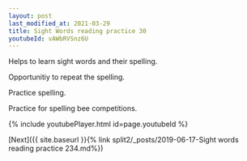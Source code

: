 ```yaml
---
layout: post
last_modified_at: 2021-03-29
title: Sight Words reading practice 30
youtubeId: vAWbRVSnz6U
---
```

 
 
Helps to learn sight words and their spelling.

Opportunitiy to repeat the spelling. 

Practice spelling. 
 
Practice for spelling bee competitions. 
 
{% include youtubePlayer.html id=page.youtubeId %}
 
 

[Next]({{ site.baseurl }}{% link  split2/_posts/2019-06-17-Sight words reading practice 234.md%})
 
